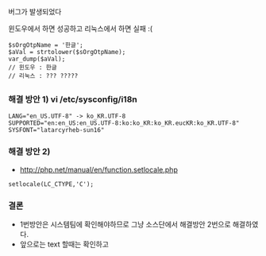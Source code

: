 버그가 발생되었다 

윈도우에서 하면 성공하고 리눅스에서 하면 실패 :(
```
$sOrgOtpName = '한글';
$aVal = strtolower($sOrgOtpName);
var_dump($aVal);
// 윈도우 : 한글
// 리눅스 : ??? ?????
```

### 해결 방안 1) vi /etc/sysconfig/i18n 
```
LANG="en_US.UTF-8" -> ko_KR.UTF-8
SUPPORTED="en:en_US:en_US.UTF-8:ko:ko_KR:ko_KR.eucKR:ko_KR.UTF-8"
SYSFONT="latarcyrheb-sun16"
```
### 해결 방안 2)
- http://php.net/manual/en/function.setlocale.php
```
setlocale(LC_CTYPE,'C');
```

### 결론
- 1번방안은 시스템팀에 확인해야하므로 그냥 소스단에서 해결방안 2번으로 해결하였다.
- 앞으로는 text 할때는 확인하고 
